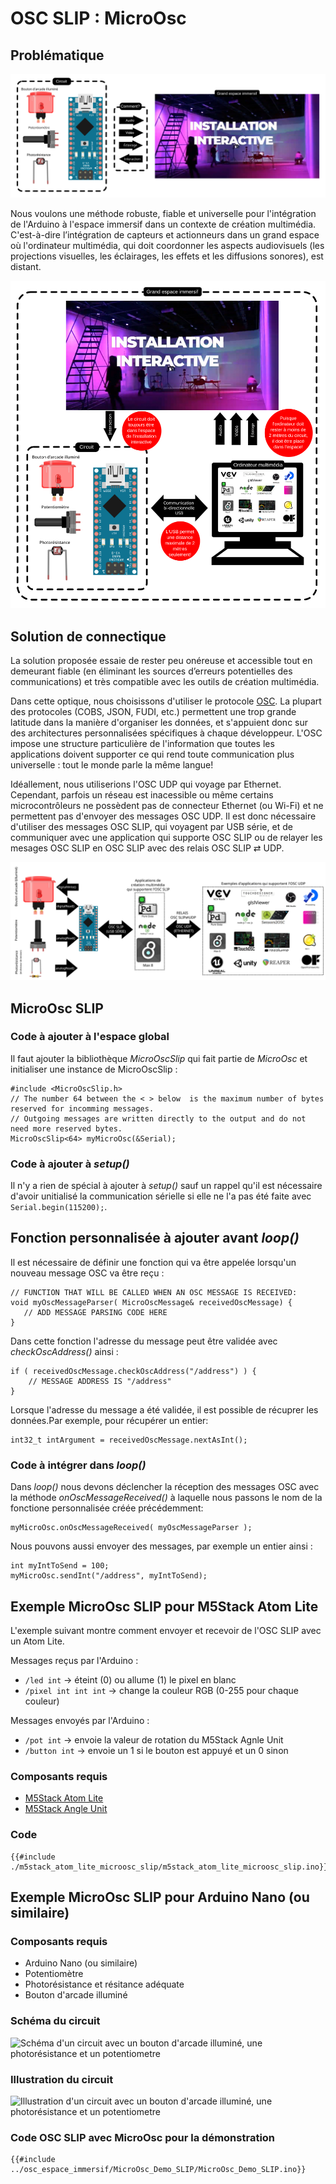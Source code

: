 # OSC SLIP : MicroOsc

## Problématique

![Illustration de la problématique : comment relier l'Arduino à l'espace immersif?](./scenario_problematique.svg)

Nous voulons une méthode robuste, fiable et universelle pour l'intégration de l'Arduino à l'espace immersif dans un contexte de création multimédia. C'est-à-dire l’intégration de capteurs et actionneurs dans un grand espace où l'ordinateur multimédia, qui doit coordonner les aspects audiovisuels (les projections visuelles, les éclairages, les effets et les diffusions sonores), est distant.

![Illustration des problèmes techniques sur la connectique USB](./scenario_multimedia.svg)

## Solution de connectique

La solution proposée essaie de rester peu onéreuse et accessible tout en demeurant fiable (en éliminant les sources d’erreurs potentielles des communications) et très compatible avec les outils de création multimédia.

Dans cette optique, nous choisissons d'utiliser le protocole [OSC](../osc/osc.html). La plupart des protocoles (COBS, JSON, FUDI, etc.) permettent une trop grande latitude dans la manière d'organiser les données, et s'appuient donc sur des architectures personnalisées spécifiques à chaque développeur. L'OSC impose une structure particulière de l'information que toutes les applications doivent supporter ce qui rend toute communication plus universelle : tout le monde parle la même langue!

Idéallement, nous utiliserions l'OSC UDP qui voyage par Ethernet. Cependant, parfois un réseau est inacessible ou même certains microcontrôleurs ne possèdent pas de connecteur Ethernet (ou Wi-Fi) et ne permettent pas d'envoyer des messages OSC UDP. Il est donc nécessaire d'utiliser des messages OSC SLIP, qui voyagent par USB série, et de communiquer avec une application qui supporte OSC SLIP ou de relayer les mesages OSC SLIP en OSC SLIP avec des relais OSC SLIP ⇄ UDP.

![Schéma de connectique OSC SLIP et du relais OSC SLIP ⇄ UDP](./osc_slip_connectique.svg)

## MicroOsc SLIP

### Code à ajouter à l'espace global

Il faut ajouter la bibliothèque *MicroOscSlip* qui fait partie de *MicroOsc* et initialiser une instance de MicroOscSlip : 
```arduino
#include <MicroOscSlip.h>
// The number 64 between the < > below  is the maximum number of bytes reserved for incomming messages.
// Outgoing messages are written directly to the output and do not need more reserved bytes.
MicroOscSlip<64> myMicroOsc(&Serial);
```

### Code à ajouter à *setup()*

Il n'y a rien de spécial à ajouter à *setup()* sauf un rappel qu'il est nécessaire d'avoir unitialisé la communication sérielle si elle ne l'a pas été faite avec `Serial.begin(115200);`.


## Fonction personnalisée à ajouter avant *loop()*

Il est nécessaire de définir une fonction qui va être appelée lorsqu'un nouveau message OSC va être reçu :

```arduino
// FUNCTION THAT WILL BE CALLED WHEN AN OSC MESSAGE IS RECEIVED:
void myOscMessageParser( MicroOscMessage& receivedOscMessage) {
   // ADD MESSAGE PARSING CODE HERE
}
```

Dans cette fonction l'adresse du message peut être validée avec *checkOscAddress()* ainsi :
```arduino
if ( receivedOscMessage.checkOscAddress("/address") ) {
	// MESSAGE ADDRESS IS "/address"
}
```

Lorsque l'adresse du message a été validée, il est possible de récuprer les données.Par exemple, pour récupérer un entier:
```arduino
int32_t intArgument = receivedOscMessage.nextAsInt();
```



### Code à intégrer dans *loop()*


Dans *loop()* nous devons déclencher la réception des messages OSC avec la méthode *onOscMessageReceived()* à laquelle nous passons le nom de la fonctione personnalisée créée précédemment:

```arduino
myMicroOsc.onOscMessageReceived( myOscMessageParser );
```

Nous pouvons aussi envoyer des messages, par exemple un entier ainsi :
```arduino
int myIntToSend = 100;
myMicroOsc.sendInt("/address", myIntToSend);
```


## Exemple MicroOsc SLIP pour M5Stack Atom Lite

L'exemple suivant montre comment envoyer et recevoir de l'OSC SLIP avec un Atom Lite. 

Messages reçus par l'Arduino :
- `/led int` -> éteint (0) ou allume (1) le pixel en blanc
- `/pixel int int int` -> change la couleur RGB (0-255 pour chaque couleur)

Messages envoyés par l'Arduino :
- `/pot int` -> envoie la valeur de rotation du M5Stack Agnle Unit
- `/button int` -> envoie un 1 si le bouton est appuyé et un 0 sinon

### Composants requis

* [M5Stack Atom Lite](../m5stack/atom_lite.html)
* [M5Stack Angle Unit](../m5stack/unit_angle.html)

### Code

```arduino
{{#include ./m5stack_atom_lite_microosc_slip/m5stack_atom_lite_microosc_slip.ino}}
```

## Exemple MicroOsc SLIP pour Arduino Nano (ou similaire)

### Composants requis

* Arduino Nano (ou similaire)
* Potentiomètre
* Photorésistance et résitance adéquate
* Bouton d'arcade illuminé


### Schéma du circuit
![Schéma d'un circuit avec un bouton d'arcade illuminé, une photorésistance et un potentiometre](../osc_espace_immersif/osc_espace_immersif_schema.png)

### Illustration du circuit
![Illustration d'un circuit avec un bouton d'arcade illuminé, une photorésistance et un potentiometre](../osc_espace_immersif/osc_espace_immersif_illustration.png)

### Code OSC SLIP avec MicroOsc pour la démonstration

```arduino
{{#include ../osc_espace_immersif/MicroOsc_Demo_SLIP/MicroOsc_Demo_SLIP.ino}}
```